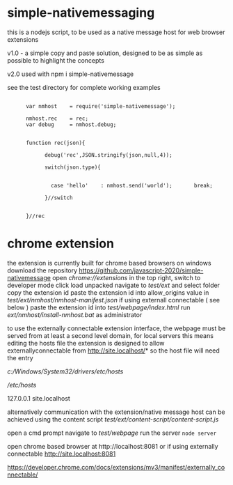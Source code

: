 # simple-nativemessaging

this is a nodejs script, to be used as a native message host for web browser extensions


v1.0 - a simple copy and paste solution, designed to be as simple as possible to highlight 
the concepts

v2.0 used with npm i simple-nativemessage


see the test directory for complete working examples



```

      var nmhost    = require('simple-nativemessage');
      
      nmhost.rec    = rec;
      var debug     = nmhost.debug;
      
      
      function rec(json){
      
            debug('rec',JSON.stringify(json,null,4));
                                    
            switch(json.type){
            

              case 'hello'    : nmhost.send('world');       break;
              
            }//switch

      
      }//rec

```



# chrome extension

  the extension is currently built for chrome based browsers on windows
  download the repository https://github.com/javascript-2020/simple-nativemessage
  open *chrome://extensions*
  in the top right, switch to developer mode
  click load unpacked
  navigate to *test/ext* and select folder
  copy the extension id
  paste the extension id into allow_origins value in *test/ext/nmhost/nmhost-manifest.json*
  if using externall connectable ( see below ) paste the extension id into *test/webpage/index.html*
  run *ext/nmhost/install-nmhost.bat* as administrator
  
  to use the externally connectable extension interface, the webpage must be served from
  at least a second level domain, for local servers this means editing the hosts file
  the extension is designed to allow externallyconnectable from http://site.localhost/*
  so the host file will need the entry

*c:/Windows/System32/drivers/etc/hosts*

*/etc/hosts*

127.0.0.1   site.localhost

alternatively communication with the extension/native message host can be achieved using 
the content script *test/ext/content-script/content-script.js*

open a cmd prompt
navigate to *test/webpage*
run the server `node server`

open chrome based browser at http://localhost:8081
or if using externally connectable http://site.localhost:8081

https://developer.chrome.com/docs/extensions/mv3/manifest/externally_connectable/
